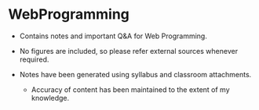 # **WebProgramming**

- Contains notes and important Q&A for Web Programming.

- No figures are included, so please refer external sources whenever required.

- Notes have been generated using syllabus and classroom attachments.
  - Accuracy of content has been maintained to the extent of my knowledge.
